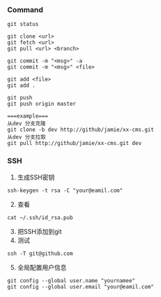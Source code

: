 ### Command
```
git status

git clone <url>
git fetch <url>
git pull <url> <branch>

git commit -m "<msg>" -a
git commit -m "<msg>" <file>

git add <file>
git add .

git push
git push origin master

===example===
从dev 分支克隆
git clone -b dev http://github/jamie/xx-cms.git
从dev 分支拉取
git pull http://github/jamie/xx-cms.git dev
```

### SSH
1. 生成SSH密钥
```shell
ssh-keygen -t rsa -C "your@eamil.com"
```
2. 查看
```shell
cat ~/.ssh/id_rsa.pub
```
3. 把SSH添加到git
4. 测试
```shell
ssh -T git@github.com
```
5. 全局配置用户信息
```shell
git config --global user.name "yournamee"
git config --global user.email "your@eamil.com"
```
